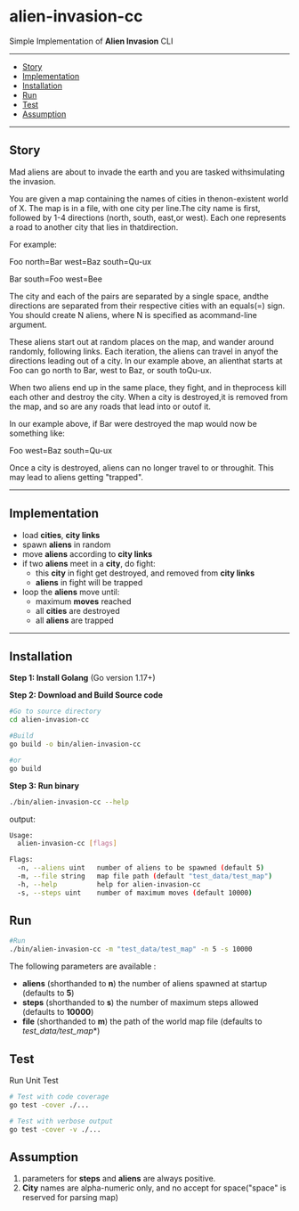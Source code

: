 # alien-invasion-cc

Simple Implementation of **Alien Invasion** CLI

---
* [Story](#Story)
* [Implementation](#Implementation)
* [Installation](#Installation)
* [Run](#Run)
* [Test](#Test)
* [Assumption](#Assumption)
---

## Story

Mad​ ​aliens​ ​are​ ​about​ ​to​ ​invade​ ​the​ ​earth​ ​and​ ​you​ ​are​ ​tasked​ ​with​ ​simulating​ ​the invasion.

You​ ​are​ ​given​ ​a​ ​map​ ​containing​ ​the​ ​names​ ​of​ ​cities​ ​in​ ​the​ ​non-existent​ ​world​ ​of X.​ ​The​ ​map​ ​is​ ​in​ ​a​ ​file,​ ​with​ ​one​ ​city​ ​per​ ​line.​ ​The​ ​city​ ​name​ ​is​ ​first,
followed​ ​by​ ​1-4​ ​directions​ ​(north,​ ​south,​ ​east,​ ​or​ ​west).​ ​Each​ ​one​ ​represents​ ​a road​ ​to​ ​another​ ​city​ ​that​ ​lies​ ​in​ ​that​ ​direction.

For​ ​example:

Foo​ ​north=Bar​ ​west=Baz​ ​south=Qu-ux

Bar​ ​south=Foo​ ​west=Bee

The​ ​city​ ​and​ ​each​ ​of​ ​the​ ​pairs​ ​are​ ​separated​ ​by​ ​a​ ​single​ ​space,​ ​and​ ​the
directions​ ​are​ ​separated​ ​from​ ​their​ ​respective​ ​cities​ ​with​ ​an​ ​equals​ ​(=)​ ​sign. You​ ​should​ ​create​ ​N​ ​aliens,​ ​where​ ​N​ ​is​ ​specified​ ​as​ ​a​ ​command-line​ ​argument.

These​ ​aliens​ ​start​ ​out​ ​at​ ​random​ ​places​ ​on​ ​the​ ​map,​ ​and​ ​wander​ ​around​ ​randomly, following​ ​links.​ ​Each​ ​iteration,​ ​the​ ​aliens​ ​can​ ​travel​ ​in​ ​any​ ​of​ ​the​ ​directions
leading​ ​out​ ​of​ ​a​ ​city.​ ​In​ ​our​ ​example​ ​above,​ ​an​ ​alien​ ​that​ ​starts​ ​at​ ​Foo​ ​can​ ​go
north​ ​to​ ​Bar,​ ​west​ ​to​ ​Baz,​ ​or​ ​south​ ​to​ ​Qu-ux.

When​ ​two​ ​aliens​ ​end​ ​up​ ​in​ ​the​ ​same​ ​place,​ ​they​ ​fight,​ ​and​ ​in​ ​the​ ​process​ ​kill each​ ​other​ ​and​ ​destroy​ ​the​ ​city.​ ​When​ ​a​ ​city​ ​is​ ​destroyed,​ ​it​ ​is​ ​removed​ ​from the​ ​map,​ ​and​ ​so​ ​are​ ​any​ ​roads​ ​that​ ​lead​ ​into​ ​or​ ​out​ ​of​ ​it.

In​ ​our​ ​example​ ​above,​ ​if​ ​Bar​ ​were​ ​destroyed​ ​the​ ​map​ ​would​ ​now​ ​be​ ​something like:

Foo​ ​west=Baz​ ​south=Qu-ux

Once​ ​a​ ​city​ ​is​ ​destroyed,​ ​aliens​ ​can​ ​no​ ​longer​ ​travel​ ​to​ ​or​ ​through​ ​it.​ ​This
may​ ​lead​ ​to​ ​aliens​ ​getting​ ​"trapped".

---
## Implementation
* load **cities**, **city links**
* spawn **aliens** in random
* move **aliens** according to **city links**
* if two **aliens** meet in a **city**, do fight:
    * this **city** in fight get destroyed, and removed from **city links**
    * **aliens** in fight will be trapped
* loop the **aliens** move until:
    * maximum **moves** reached
    * all **cities** are destroyed
    * all **aliens** are trapped
---


## Installation
**Step 1: Install Golang** (Go version 1.17+)

**Step 2: Download and Build Source code**
```sh
#Go to source directory
cd alien-invasion-cc

#Build
go build -o bin/alien-invasion-cc

#or
go build
```

**Step 3: Run binary**
```sh
./bin/alien-invasion-cc --help
```
output:
```sh
Usage:
  alien-invasion-cc [flags]

Flags:
  -n, --aliens uint   number of aliens to be spawned (default 5)
  -m, --file string   map file path (default "test_data/test_map")
  -h, --help          help for alien-invasion-cc
  -s, --steps uint    number of maximum moves (default 10000)
```

## Run
```sh
#Run
./bin/alien-invasion-cc -m "test_data/test_map" -n 5 -s 10000
```

The following parameters are available :
* **aliens** (shorthanded to **n**) the number of aliens spawned at startup (defaults to **5**)
* **steps** (shorthanded to **s**) the number of maximum steps allowed (defaults to **10000**)
* **file** (shorthanded to **m**) the path of the world map file (defaults to *test_data/test_map**)

## Test
Run Unit Test
```sh
# Test with code coverage
go test -cover ./...
```

```sh
# Test with verbose output
go test -cover -v ./...
```

## Assumption
1. parameters for **steps** and **aliens** are always positive.
2. **City** names are alpha-numeric only, and no accept for space("space" is reserved for parsing map)
